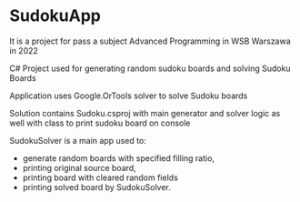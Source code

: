 # SudokuApp

It is a project for pass a subject Advanced Programming in WSB Warszawa in 2022


C# Project used for generating random sudoku boards and solving Sudoku Boards

Application uses Google.OrTools solver to solve Sudoku boards

Solution contains Sudoku.csproj with main generator and solver logic as well with class to print sudoku board on console

SudokuSolver is a main app used to:
- generate random boards with specified filling ratio, 
- printing original source board, 
- printing board with cleared random fields
- printing solved board by SudokuSolver.
